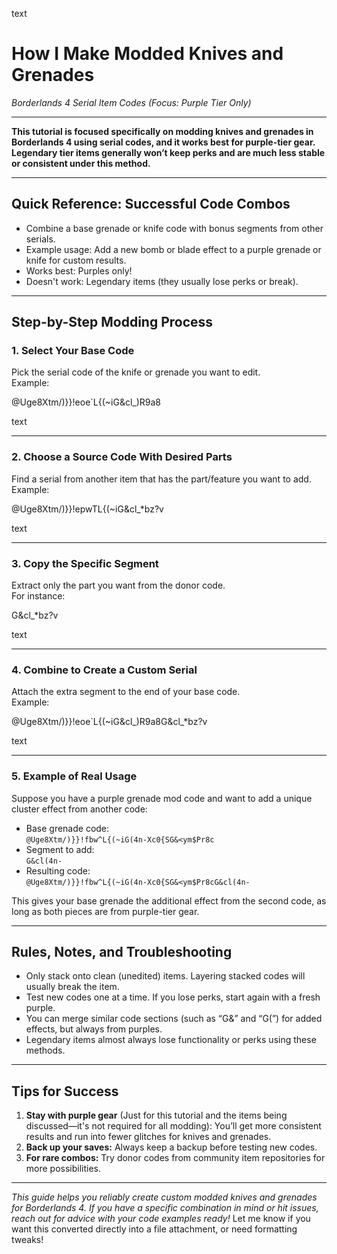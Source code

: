text
# How I Make Modded Knives and Grenades  
*Borderlands 4 Serial Item Codes (Focus: Purple Tier Only)*

---

**This tutorial is focused specifically on modding knives and grenades in Borderlands 4 using serial codes, and it works best for purple-tier gear. Legendary tier items generally won’t keep perks and are much less stable or consistent under this method.**

---

## Quick Reference: Successful Code Combos

- Combine a base grenade or knife code with bonus segments from other serials.
- Example usage: Add a new bomb or blade effect to a purple grenade or knife for custom results.
- Works best: Purples only!
- Doesn't work: Legendary items (they usually lose perks or break).

---

## Step-by-Step Modding Process

### 1. Select Your Base Code

Pick the serial code of the knife or grenade you want to edit.  
Example:

@Uge8Xtm/)}}!eoe`L{(~iG&cl_)R9a8

text

---

### 2. Choose a Source Code With Desired Parts

Find a serial from another item that has the part/feature you want to add.  
Example:

@Uge8Xtm/)}}!epwTL{(~iG&cl_*bz?v

text

---

### 3. Copy the Specific Segment

Extract only the part you want from the donor code.  
For instance:

G&cl_*bz?v

text

---

### 4. Combine to Create a Custom Serial

Attach the extra segment to the end of your base code.  
Example:

@Uge8Xtm/)}}!eoe`L{(~iG&cl_)R9a8G&cl_*bz?v

text

---

### 5. Example of Real Usage

Suppose you have a purple grenade mod code and want to add a unique cluster effect from another code:

- Base grenade code:  
  `@Uge8Xtm/)}}!fbw^L{(~iG(4n-Xc0{SG&<ym$Pr8c`
- Segment to add:  
  `G&cl(4n-`
- Resulting code:  
  `@Uge8Xtm/)}}!fbw^L{(~iG(4n-Xc0{SG&<ym$Pr8cG&cl(4n-`

This gives your base grenade the additional effect from the second code, as long as both pieces are from purple-tier gear.

---

## Rules, Notes, and Troubleshooting

- Only stack onto clean (unedited) items. Layering stacked codes will usually break the item.
- Test new codes one at a time. If you lose perks, start again with a fresh purple.
- You can merge similar code sections (such as “G&” and “G(”) for added effects, but always from purples.
- Legendary items almost always lose functionality or perks using these methods.

---

## Tips for Success

1. **Stay with purple gear** (Just for this tutorial and the items being discussed—it's not required for all modding): You’ll get more consistent results and run into fewer glitches for knives and grenades.
2. **Back up your saves:** Always keep a backup before testing new codes.
3. **For rare combos:** Try donor codes from community item repositories for more possibilities.

---

*This guide helps you reliably create custom modded knives and grenades for Borderlands 4. If you have a specific combination in mind or hit issues, reach out for advice with your code examples ready!*
Let me know if you want this converted directly into a file attachment, or need formatting tweaks!